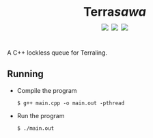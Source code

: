<h1 align="center">Terra<i>sawa</i><br>
<img src="https://img.shields.io/github/languages/code-size/svasandani/terrasawa" />
<img src="https://img.shields.io/github/license/svasandani/terrasawa" />
<img src="https://img.shields.io/github/last-commit/svasandani/terrasawa" />
<br>
</h1>
<br>
A C++ lockless queue for Terraling.

## Running
- Compile the program

    `$ g++ main.cpp -o main.out -pthread`

- Run the program

    `$ ./main.out`
